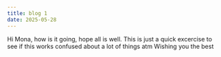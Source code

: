 ```yaml
---
title: blog 1
date: 2025-05-28
---
```

Hi Mona, how is it going, hope all is well. 
This is just a quick excercise to see if this works
confused about a lot of things atm
Wishing you the best
